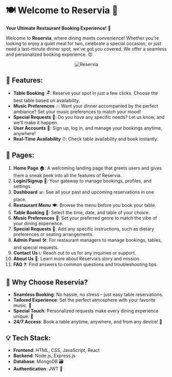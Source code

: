 
# 🍽️ **Welcome to Reservia** 🎉

**Your Ultimate Restaurant Booking Experience!** 🍴

Welcome to **Reservia**, where dining meets convenience! Whether you're looking to enjoy a quiet meal for two, celebrate a special occasion, or just need a last-minute dinner spot, we've got you covered. We offer a seamless and personalized booking experience. 😍

<p align="center">
    <img src="./Reservia/Home%20Page/images/Reservia.gif" alt="Reservia">
</p>

## 🌟 Features:

- **Table Booking** 🪑: Reserve your spot in just a few clicks. Choose the best table based on availability.
- **Music Preferences** 🎶: Want your dinner accompanied by the perfect ambiance? Set your music preferences to match your mood!
- **Special Requests** 🌟: Do you have any specific needs? Let us know, and we'll make it happen.
- **User Accounts** 👤: Sign up, log in, and manage your bookings anytime, anywhere!
- **Real-Time Availability** ⏰: Check table availability and book instantly.

## 📄 Pages:

1. **Home Page** 🏠: A welcoming landing page that greets users and gives them a sneak peek into all the features of Reservia.
2. **Login/Signup** 🔑: Your gateway to manage bookings, profiles, and settings.
3. **Dashboard** 📊: See all your past and upcoming reservations in one place.
4. **Restaurant Menu** 🍽️: Browse the menu before you book your table.
5. **Table Booking** 📅: Select the time, date, and table of your choice.
6. **Music Preferences** 🎵: Set your preferred genre to match the vibe of your dining experience.
7. **Special Requests** 💌: Add any specific instructions, such as dietary preferences or seating arrangements.
8. **Admin Panel** 🛠️: For restaurant managers to manage bookings, tables, and special requests.
9. **Contact Us** 📞: Reach out to us for any inquiries or support.
10. **About Us** 💼: Learn more about Reservia’s story and mission.
11. **FAQ** ❓: Find answers to common questions and troubleshooting tips.

## 🚀 Why Choose Reservia?

- **Seamless Booking**: No hassle, no stress – just easy table reservations.
- **Tailored Experience**: Set the perfect atmosphere with your favorite music. 🎵
- **Special Touch**: Personalized requests make every dining experience unique. 🌈
- **24/7 Access**: Book a table anytime, anywhere, and from any device! 📱

## 💡 Tech Stack:

- **Frontend**: HTML, CSS, JavaScript, React
- **Backend**: Node.js, Express.js
- **Database**: MongoDB 🗃️
- **Authentication**: JWT 🔐


